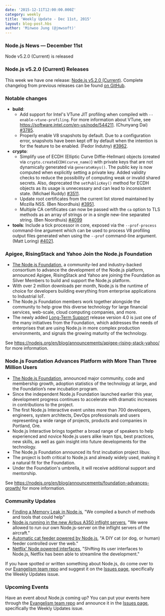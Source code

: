 ```yaml
---
date: '2015-12-11T12:00:00.000Z'
category: weekly
title: 'Weekly Update - Dec 11st, 2015'
layout: blog-post.hbs
author: 'Minwoo Jung (@jmwsoft)'
---
```


### Node.js News — December 11st

Node v5.2.0 (Current) is released

### Node.js v5.2.0 (Current) Releases

This week we have one release: [Node.js v5.2.0 (Current)](https://nodejs.org/en/blog/release/v5.2.0/). Complete changelog from previous releases can be found [on GitHub](https://github.com/nodejs/node/blob/main/CHANGELOG.md).

### Notable changes

- **build**:
  - Add support for Intel's VTune JIT profiling when compiled with `--enable-vtune-profiling`. For more information about VTune, see <https://software.intel.com/en-us/node/544211>. (Chunyang Dai) [#3785](https://github.com/nodejs/node/pull/3785).
  - Properly enable V8 snapshots by default. Due to a configuration error, snapshots have been kept off by default when the intention is for the feature to be enabled. (Fedor Indutny) [#3962](https://github.com/nodejs/node/pull/3962).
- **crypto**:
  - Simplify use of ECDH (Elliptic Curve Diffie-Hellman) objects (created via `crypto.createECDH(curve_name)`) with private keys that are not dynamically generated via `generateKeys()`. The public key is now computed when explicitly setting a private key. Added validity checks to reduce the possibility of computing weak or invalid shared secrets. Also, deprecated the `setPublicKey()` method for ECDH objects as its usage is unnecessary and can lead to inconsistent state. (Michael Ruddy) [#3511](https://github.com/nodejs/node/pull/3511).
  - Update root certificates from the current list stored maintained by Mozilla NSS. (Ben Noordhuis) [#3951](https://github.com/nodejs/node/pull/3951).
  - Multiple CA certificates can now be passed with the `ca` option to TLS methods as an array of strings or in a single new-line separated string. (Ben Noordhuis) [#4099](https://github.com/nodejs/node/pull/4099)
- **tools**: Include a tick processor in core, exposed via the `--prof-process` command-line argument which can be used to process V8 profiling output files generated when using the `--prof` command-line argument. (Matt Loring) [#4021](https://github.com/nodejs/node/pull/4021).

### Apigee, RisingStack and Yahoo Join the Node.js Foundation

- [The Node.js Foundation](https://foundation.nodejs.org/), a community-led and industry-backed consortium to advance the development of the Node.js platform, announced Apigee, RisingStack and Yahoo are joining the Foundation as Silver Members to build and support the Node.js platform.
- With over 2 million downloads per month, Node.js is the runtime of choice for developers building everything from enterprise applications to Industrial IoT.
- The Node.js Foundation members work together alongside the community to help grow this diverse technology for large financial services, web-scale, cloud computing companies, and more.
- The newly added [Long-Term Support](https://nodejs.org/en/blog/release/v4.2.0/) release version 4.0 is just one of the many initiatives from the Foundation, which addresses the needs of enterprises that are using Node.js in more complex production environments, and signals the growing maturity of the technology.

See https://nodejs.org/en/blog/announcements/apigee-rising-stack-yahoo/ for more information.

### Node.js Foundation Advances Platform with More Than Three Million Users

- [The Node.js Foundation](https://foundation.nodejs.org/), announced major community, code and membership growth, adoption statistics of the technology at large, and the Foundation’s new incubation program.
- Since the independent Node.js Foundation launched earlier this year, development progress continues to accelerate with dramatic increases in contributions to the project.
- The first Node.js Interactive event unites more than 700 developers, engineers, system architects, DevOps professionals and users representing a wide range of projects, products and companies in Portland, Ore.
- Node.js Interactive brings together a broad range of speakers to help experienced and novice Node.js users alike learn tips, best practices, new skills, as well as gain insight into future developments for the technology.
- The Node.js Foundation announced its first incubation project libuv.
- The project is both critical to Node.js and already widely used, making it a natural fit for the Foundation.
- Under the Foundation's umbrella, it will receive additional support and mentorship.

See https://nodejs.org/en/blog/announcements/foundation-advances-growth/ for more information.

### Community Updates

- [Finding a Memory Leak in Node.js](https://blog.risingstack.com/finding-a-memory-leak-in-node-js/), "We compiled a bunch of methods and tools that could help"
- [Node.js running in the new Airbus A350 inflight servers](http://reaktor.com/blog/aircraft-customer-experience-on-a-new-level/), "We were allowed to run our own Node.js-server on the inflight servers of the aircraft."
- [Automatic cat feeder powered by Node.js](https://github.com/rachelnicole/robokitty), "A DIY cat (or dog, or human) feeder controlled over the web."
- [Netflix' Node powered interfaces](http://thenewstack.io/netflix-uses-node-js-power-user-interface/), "Shifting its user interfaces to Node.js, Netflix has been able to streamline the development."

If you have spotted or written something about Node.js, do come over to our [Evangelism team repo](https://github.com/nodejs/evangelism) and suggest it on the [Issues page](https://github.com/nodejs/evangelism/issues), specifically the Weekly Updates issue.

### Upcoming Events

Have an event about Node.js coming up? You can put your events here through the [Evangelism team repo](https://github.com/nodejs/evangelism) and announce it in the [Issues page](https://github.com/nodejs/evangelism/issues), specifically the Weekly Updates issue.
